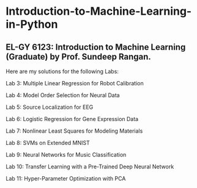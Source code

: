 # Introduction-to-Machine-Learning-in-Python
## EL-GY 6123: Introduction to Machine Learning (Graduate) by Prof. Sundeep Rangan. 


Here are my solutions for the following Labs:

Lab 3: Multiple Linear Regression for Robot Calibration

Lab 4: Model Order Selection for Neural Data

Lab 5: Source Localization for EEG

Lab 6: Logistic Regression for Gene Expression Data

Lab 7: Nonlinear Least Squares for Modeling Materials

Lab 8: SVMs on Extended MNIST

Lab 9: Neural Networks for Music Classification

Lab 10: Transfer Learning with a Pre-Trained Deep Neural Network

Lab 11: Hyper-Parameter Optimization with PCA
